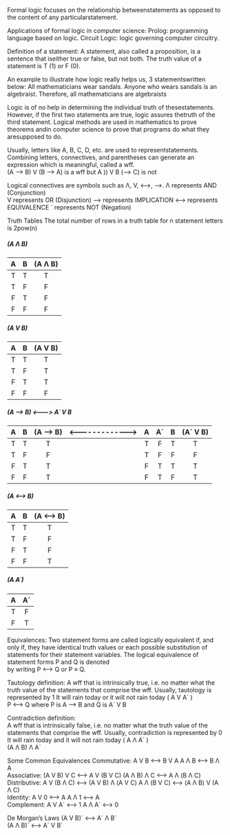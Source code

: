 Formal logic focuses on the relationship betweenstatements as opposed to the content of any particularstatement.

Applications of formal logic in computer science:
	Prolog: programming language based on logic.
	Circuit Logic: logic governing computer circuitry.

Definition of a statement:
	A statement, also called a proposition, is a sentence that iseither true or false, but not both.
	The truth value of a statement is T (1) or F (0).

An example to illustrate how logic really helps us, 3 statementswritten below: 
	All mathematicians wear sandals. 
	Anyone who wears sandals is an algebraist. 
	Therefore, all mathematicians are algebraists

Logic is of no help in determining the individual truth of thesestatements. However, if the first two statements are true, logic assures thetruth of the third statement. Logical methods are used in mathematics to prove theorems andin computer science to prove that programs do what they aresupposed to do.

Usually, letters like A, B, C, D, etc. are used to representstatements.
	Combining letters, connectives, and parentheses can generate an expression which is meaningful, called a wff.  
		(A --> B) V (B --> A) is a wff but A )) V B (--> C) is not

Logical connectives are symbols such as Λ, V, <-->, -->.
	Λ represents AND (Conjunction)	
	V represents OR (Disjunction)
	--> represents IMPLICATION
	<--> represents EQUIVALENCE
	´ represents NOT (Negation)

Truth Tables
	The total number of rows in a truth table for n statement letters is 2pow(n)

##### (A Λ B)
| **A** | **B** | **(A Λ B)** |
|:-:|:-:|:-:|
| T | T | T |
| T | F | F |
| F | T | F |
| F | F | F |

##### (A V B)
| **A** | **B** | **(A V B)** |
|:-:|:-:|:-:|
| T | T | T |
| T | F | T |
| F | T | T |
| F | F | F |

##### (A --> B)      <--->        A´ V B
| **A** | **B** | **(A --> B)** |**<------------->**| **A** | **A´** | **B** | **(A´ V B)** |
|:-:|:-:|:-:|:------------:|:-:|:-:|:-:|:-:|
| T | T | T |                       | T| F | T | T |
| T | F | F |                       | T | F | F | F |
| F | T | T |                       | F | T | T | T |
| F | F | T |                       | F | T | F | T |

##### (A <--> B)
| **A** | **B** | **(A <--> B)** |
|:-:|:-:|:-:|
| T | T | T |
| T | F | F |
| F | T | F |
| F | F | T |

##### (A A´)
| **A** | **A´** |
|:-:|:-:|
| T | F |
| F | T |

Equivalences:
	Two statement forms are called logically equivalent if, and only if, they have identical truth values or each possible substitution of statements for their statement variables.
	The logical equivalence of statement forms P and Q is denoted  
	by writing P <--> Q or P ≡ Q.

Tautology definition:
	A wff that is intrinsically true, i.e. no matter what the truth value of the statements that comprise the wff.  Usually, tautology is represented by 1 
		It will rain today or it will not rain today ( A V A´ )  
		P <--> Q where P is A --> B and Q is A´ V B

Contradiction definition:  
	A wff that is intrinsically false, i.e. no matter what the truth value of the statements that comprise the wff.  Usually, contradiction is represented by 0 
		It will rain today and it will not rain today ( A Λ A´ )  
		(A Λ B) Λ A´

Some Common Equivalences
	Commutative: A V B <--> B V A                             A Λ B <--> B Λ A  
	Associative:     (A V B) V C <--> A V (B V C)           (A Λ B) Λ C <--> A Λ (B Λ C)  
	Distributive:    A V (B Λ C) <--> (A V B) Λ (A V C)   A Λ (B V C) <--> (A Λ B) V (A Λ C)  
	Identity:          A V 0 <--> A                                    A Λ 1 <--> A  
	Complement: A V A´ <-->  1                                  A Λ A´ <--> 0

De Morgan’s Laws
	(A V B)´ <--> A´ Λ B´	
	(A Λ B)´ <--> A´ V B´
